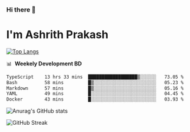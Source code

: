### Hi there 👋
# I'm Ashrith Prakash

[![Top Langs](https://github-readme-stats.vercel.app/api/top-langs/?username=xxcheckmatexx&count_private=true&include_all_commits=true&show_icons=true&line_height=20&title_color=FFFFFF&icon_color=FFFFFF&text_color=FFFFFF&bg_color=0D1117&langs_count=8)](https://github.com/anuraghazra/github-readme-stats)

📊 &nbsp;**Weekely Development BD**

<!--START_SECTION:waka-->

```txt
TypeScript    13 hrs 33 mins  ██████████████████▒░░░░░░   73.05 %
Bash          58 mins         █▒░░░░░░░░░░░░░░░░░░░░░░░   05.23 %
Markdown      57 mins         █▒░░░░░░░░░░░░░░░░░░░░░░░   05.16 %
YAML          49 mins         █░░░░░░░░░░░░░░░░░░░░░░░░   04.45 %
Docker        43 mins         █░░░░░░░░░░░░░░░░░░░░░░░░   03.93 %
```

<!--END_SECTION:waka-->

![Anurag's GitHub stats](https://github-readme-stats.vercel.app/api?username=xxcheckmatexx&count_private=true&show_icons=true&theme=merko)  

![GitHub Streak](http://github-readme-streak-stats.herokuapp.com?user=xxcheckmatexx&theme=merko&hide_border=true&date_format=M%20j%5B%2C%20Y%5D&fire=DD0E0B)
<br/>

